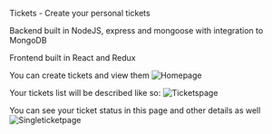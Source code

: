Tickets - Create your personal tickets

Backend built in NodeJS, express and mongoose with integration to MongoDB

Frontend built in React and Redux



You can create tickets and view them
![Homepage](https://user-images.githubusercontent.com/32851854/157657267-a07bb80c-5f74-4fb1-a789-99da37f2df4e.png)



Your tickets list will be described like so:
![Ticketspage](https://user-images.githubusercontent.com/32851854/157658724-709ddccf-e759-497d-9a6d-97fb02fb15fa.png)



You can see your ticket status in this page and other details as well
![Singleticketpage](https://user-images.githubusercontent.com/32851854/157657915-82740a7a-471e-4e7e-ae77-3a54bed0b49f.png)
